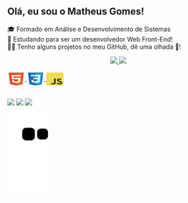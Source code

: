## Olá, eu sou o Matheus Gomes! 
<p>🎓 Formado em Análise e Desenvolvimento de Sistemas<br>
📖 Estudando para ser um desenvolvedor Web Front-End!<br>
🧑‍💻 Tenho alguns projetos no meu GitHub, dê uma olhada 🙂!

</p>
<div align="center">
  <a href="https://github.com/matheeusgomes">
  <img height="160em" src="https://github-readme-stats.vercel.app/api?username=matheeusgomes&show_icons=true&theme=dracula&include_all_commits=true&count_private=true"/>
  <img height="160em" src="https://github-readme-stats.vercel.app/api/top-langs/?username=matheeusgomes&layout=compact&langs_count=7&theme=dracula"/>
</div>
<div style="display: inline_block"><br>  
  <img align="center" alt="HTML" height="30" width="40" src="https://raw.githubusercontent.com/devicons/devicon/master/icons/html5/html5-original.svg">
  <img align="center" alt="CSS" height="30" width="40" src="https://raw.githubusercontent.com/devicons/devicon/master/icons/css3/css3-original.svg">
  <img align="center" alt="Js" height="30" width="40" src="https://raw.githubusercontent.com/devicons/devicon/master/icons/javascript/javascript-original.svg">
</div>
  
  ##
 
<div> 
  <a href="https://www.instagram.com/math.gomees/" target="_blank"><img src="https://img.shields.io/badge/-Instagram-%23E4405F?style=for-the-badge&logo=instagram&logoColor=white" target="_blank"></a>
  <a href = "mailto:mgomes10@outlook.com"><img src="https://img.shields.io/badge/-Gmail-%23333?style=for-the-badge&logo=gmail&logoColor=white" target="_blank"></a>
  <a href="https://www.linkedin.com/in/mgomes10" target="_blank"><img src="https://img.shields.io/badge/-LinkedIn-%230077B5?style=for-the-badge&logo=linkedin&logoColor=white" target="_blank"></a> 

![snake gif](https://github.com/matheeusgomes/matheeusgomes/blob/output/github-contribution-grid-snake.svg)
 
</div>
